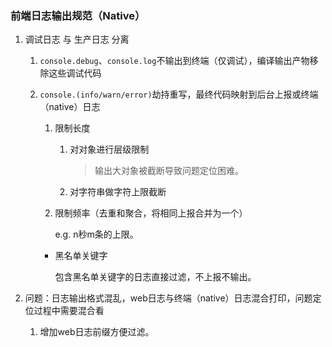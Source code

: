 ### 前端日志输出规范（Native）
1. 调试日志 与 生产日志 分离

    1. `console.debug`、`console.log`不输出到终端（仅调试），编译输出产物移除这些调试代码
    2. `console.(info/warn/error)`劫持重写，最终代码映射到后台上报或终端（native）日志

        1. 限制长度

            1. 对对象进行层级限制

                >输出大对象被截断导致问题定位困难。
            2. 对字符串做字符上限截断
        2. 限制频率（去重和聚合，将相同上报合并为一个）

            e.g. n秒m条的上限。

        - 黑名单关键字

            包含黑名单关键字的日志直接过滤，不上报不输出。
2. 问题：日志输出格式混乱，web日志与终端（native）日志混合打印，问题定位过程中需要混合看

    1. 增加web日志前缀方便过滤。
